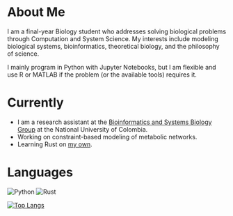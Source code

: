# About Me

I am a final-year Biology student who addresses solving biological problems through Computation and System Science. 
My interests include modeling biological systems, bioinformatics, theoretical biology, and the philosophy of science.

I mainly program in Python with Jupyter Notebooks, but I am flexible and use R or MATLAB if the problem (or the available tools) requires it.

# Currently

- I am a research assistant at the [Bioinformatics and Systems Biology Group](https://gibbslab.github.io/) at the National University of Colombia.
- Working on constraint-based modeling of metabolic networks.
- Learning Rust on [my own](https://github.com/hdescobarh/rustaceology-logbook).

# Languages

![Python](https://img.shields.io/badge/-Python-646464?logo=python&labelColor=fcdd55)
![Rust](https://img.shields.io/badge/-Rust-B7410E?logo=rust&logoColor=28282B&labelColor=white)


[![Top Langs](https://github-readme-stats-tan-theta-63.vercel.app/api/top-langs/?username=hdescobarh&size_weight=0.4&count_weight=0.6&exclude_repo=github-readme-stats,cadena_lagenerica_backend,cadena_lagenerica_frontend,retos-programacion-2023&theme=dracula)](https://github.com/hdescobarh/github-readme-stats)
